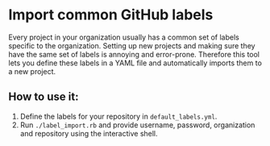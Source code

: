 Import common GitHub labels
===

Every project in your organization usually has a common set of labels specific to the organization.
Setting up new projects and making sure they have the same set of labels is annoying and error-prone. Therefore this tool lets you define these labels in a YAML file and automatically imports them to a new project.


How to use it:
---

1) Define the labels for your repository in `default_labels.yml`.
2) Run `./label_import.rb` and provide username, password, organization and repository using the interactive shell.

